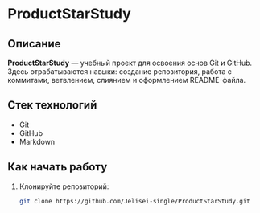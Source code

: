 # ProductStarStudy

## Описание
**ProductStarStudy** — учебный проект для освоения основ Git и GitHub.  
Здесь отрабатываются навыки: создание репозитория, работа с коммитами, ветвлением, слиянием и оформлением README-файла.

## Стек технологий
- Git
- GitHub
- Markdown

## Как начать работу

1. Клонируйте репозиторий:
   ```bash
   git clone https://github.com/Jelisei-single/ProductStarStudy.git
